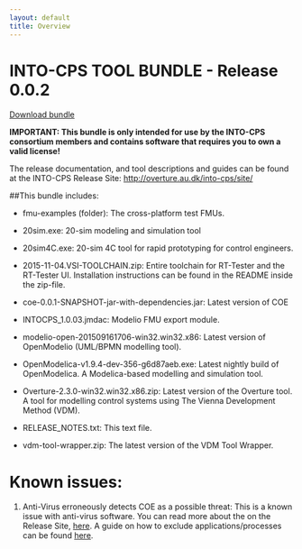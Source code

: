 ```yaml
---
layout: default
title: Overview
---
```


# INTO-CPS TOOL BUNDLE - Release 0.0.2

[Download bundle](http://overture.au.dk/into-cps/release-bundles/0.0.2.zip)


**IMPORTANT: This bundle is only intended for use by the INTO-CPS consortium
members and contains software that requires you to own a valid license!**


The release documentation, and tool descriptions and guides can be found at the
INTO-CPS Release Site:
http://overture.au.dk/into-cps/site/


##This bundle includes:

- fmu-examples (folder):
  The cross-platform test FMUs.

- 20sim.exe:
  20-sim modeling and simulation tool

- 20sim4C.exe:
  20-sim 4C tool for rapid prototyping for control engineers.

- 2015-11-04.VSI-TOOLCHAIN.zip:
  Entire toolchain for RT-Tester and the RT-Tester UI. Installation
  instructions can be found in the README inside the zip-file.

- coe-0.0.1-SNAPSHOT-jar-with-dependencies.jar:
  Latest version of COE

- INTOCPS_1.0.03.jmdac:
  Modelio FMU export module.

- modelio-open-201509161706-win32.win32.x86:
  Latest version of OpenModelio (UML/BPMN modelling tool).

- OpenModelica-v1.9.4-dev-356-g6d87aeb.exe:
  Latest nightly build of OpenModelica. A Modelica-based modelling and simulation tool.

- Overture-2.3.0-win32.win32.x86.zip:
  Latest version of the Overture tool. A tool for modelling control systems using The Vienna Development Method (VDM).

- RELEASE_NOTES.txt: This text file.

- vdm-tool-wrapper.zip:
  The latest version of the VDM Tool Wrapper.


# Known issues:
1. Anti-Virus erroneously detects COE as a possible threat:
   This is a known issue with anti-virus software. You can read more about the
   on the Release Site,
   [here](http://overture.au.dk/into-cps/site/simulation/antivirus.html). A
   guide on how to exclude applications/processes can be found
   [here](http://www.tenforums.com/tutorials/5924-windows-defender-exclusions-add-remove-windows-10-a.html).
